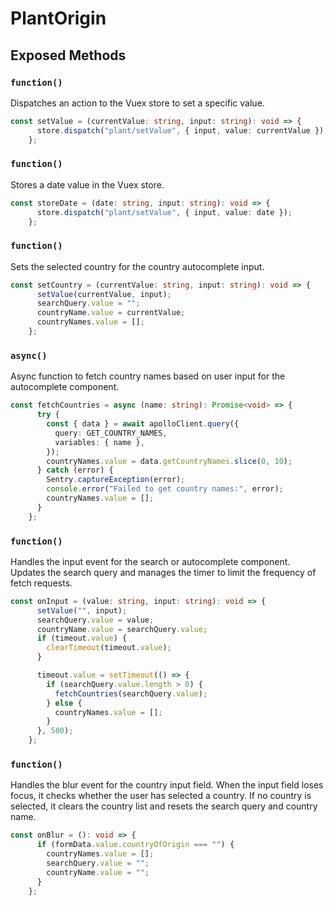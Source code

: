 # PlantOrigin

## Exposed Methods

### `function()`
Dispatches an action to the Vuex store to set a specific value.

```ts
const setValue = (currentValue: string, input: string): void => {
      store.dispatch("plant/setValue", { input, value: currentValue });
    };
```

### `function()`
Stores a date value in the Vuex store.

```ts
const storeDate = (date: string, input: string): void => {
      store.dispatch("plant/setValue", { input, value: date });
    };
```

### `function()`
Sets the selected country for the country autocomplete input.

```ts
const setCountry = (currentValue: string, input: string): void => {
      setValue(currentValue, input);
      searchQuery.value = "";
      countryName.value = currentValue;
      countryNames.value = [];
    };
```

### `async()`
Async function to fetch country names based on user input for the autocomplete component.

```ts
const fetchCountries = async (name: string): Promise<void> => {
      try {
        const { data } = await apolloClient.query({
          query: GET_COUNTRY_NAMES,
          variables: { name },
        });
        countryNames.value = data.getCountryNames.slice(0, 10);
      } catch (error) {
        Sentry.captureException(error);
        console.error("Failed to get country names:", error);
        countryNames.value = [];
      }
    };
```

### `function()`
Handles the input event for the search or autocomplete component.
Updates the search query and manages the timer to limit the frequency of fetch requests.

```ts
const onInput = (value: string, input: string): void => {
      setValue("", input);
      searchQuery.value = value;
      countryName.value = searchQuery.value;
      if (timeout.value) {
        clearTimeout(timeout.value);
      }

      timeout.value = setTimeout(() => {
        if (searchQuery.value.length > 0) {
          fetchCountries(searchQuery.value);
        } else {
          countryNames.value = [];
        }
      }, 500);
    };
```

### `function()`
Handles the blur event for the country input field.
When the input field loses focus, it checks whether the user has selected a country.
If no country is selected, it clears the country list and resets the search query and country name.

```ts
const onBlur = (): void => {
      if (formData.value.countryOfOrigin === "") {
        countryNames.value = [];
        searchQuery.value = "";
        countryName.value = "";
      }
    };
```
